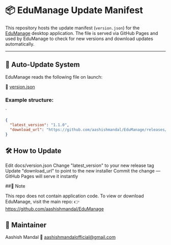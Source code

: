 # 📦 EduManage Update Manifest

This repository hosts the update manifest (`version.json`) for the 
[EduManage](https://github.com/aashishmandal/EduManage) desktop application.
The file is served via GitHub Pages and used by EduManage to check for new versions 
and download updates automatically.

---

## 🔄 Auto-Update System

EduManage reads the following file on launch:

📄 [version.json](https://aashishmandal.github.io/edumanage-site/version.json)

### Example structure:
`
```json
{
  "latest_version": "1.1.0",
  "download_url": "https://github.com/aashishmandal/EduManage/releases/download/v1.1.0/EduManageSetup.exe"
}
```
## 🛠️ How to Update

Edit docs/version.json
Change "latest_version" to your new release tag
Update "download_url" to point to the new installer
Commit the change — GitHub Pages will serve it instantly

##🔐 Note

This repo does not contain application code. To view or download EduManage, visit the main repo:
👉 https://github.com/aashishmandal/EduManage

## 👤 Maintainer
Aashish Mandal 📧 aashishmandalofficial@gmail.com

